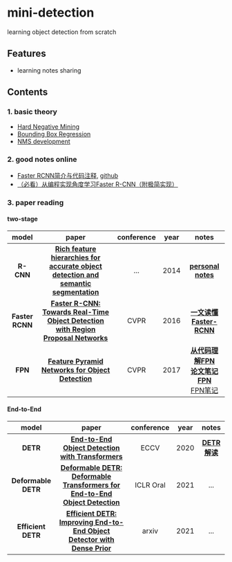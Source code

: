 # mini-detection
learning object detection from scratch

## Features
- learning notes sharing

## Contents
### 1. basic theory
- [Hard Negative Mining](https://github.com/rentainhe/mini-detection/blob/master/notes/theory/Hard-Negative-Mining.md)
- [Bounding Box Regression]()
- [NMS development](https://github.com/rentainhe/mini-detection/blob/master/notes/theory/NMS.md)

### 2. good notes online
- [Faster RCNN简介与代码注释](https://zhuanlan.zhihu.com/p/69250914), [github](https://github.com/liuyuemaicha/simple_faster_rcnn)
- [（必看）从编程实现角度学习Faster R-CNN（附极简实现）](https://zhuanlan.zhihu.com/p/32404424)

### 3. paper reading
#### two-stage
|model|paper|conference|year|notes|
|:---:|:---:|:---:|:---:|:---:
| __R-CNN__ |[__Rich feature hierarchies for accurate object detection and semantic segmentation__](https://arxiv.org/abs/1311.2524)|...|2014|[__personal notes__](https://github.com/rentainhe/mini-detection/blob/master/notes/model/RCNN.md)
| __Faster RCNN__|[__Faster R-CNN: Towards Real-Time Object Detection with Region Proposal Networks__](https://arxiv.org/abs/1506.01497)|CVPR|2016|[__一文读懂Faster-RCNN__](https://zhuanlan.zhihu.com/p/31426458)
| __FPN__|[__Feature Pyramid Networks for Object Detection__](https://openaccess.thecvf.com/content_cvpr_2017/papers/Lin_Feature_Pyramid_Networks_CVPR_2017_paper.pdf)|CVPR|2017|[__从代码理解FPN__](https://zhuanlan.zhihu.com/p/35854548) <br> [__论文笔记FPN__](https://zhuanlan.zhihu.com/p/92005927) <br> [FPN笔记](https://zhuanlan.zhihu.com/p/78160468)

#### End-to-End
|model|paper|conference|year|notes|
|:---:|:---:|:---:|:---:|:---:
| __DETR__ |[__End-to-End Object Detection with Transformers__](https://arxiv.org/abs/2005.12872)|ECCV|2020|[__DETR解读__](https://zhuanlan.zhihu.com/p/267156624)
| __Deformable DETR__ |[__Deformable DETR: Deformable Transformers for End-to-End Object Detection__](https://arxiv.org/abs/2010.04159)|ICLR Oral|2021| ... |
| __Efficient DETR__ |[__Efficient DETR: Improving End-to-End Object Detector with Dense Prior__](https://arxiv.org/abs/2104.01318)|arxiv|2021| ... |
